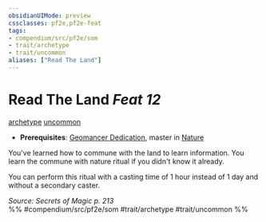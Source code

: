 ```yaml
---
obsidianUIMode: preview
cssclasses: pf2e,pf2e-feat
tags:
- compendium/src/pf2e/som
- trait/archetype
- trait/uncommon
aliases: ["Read The Land"]
---
```

# Read The Land  *Feat 12*  
[archetype](rules/traits/archetype.md "Archetype Feat Trait")  [uncommon](rules/traits/uncommon.md "Uncommon Rarity Trait")  

- **Prerequisites**: [Geomancer Dedication](compendium/feats/geomancer-dedication-som.md), master in [Nature](compendium/skills.md#Nature)

You've learned how to commune with the land to learn information. You learn the commune with nature ritual if you didn't know it already.

You can perform this ritual with a casting time of 1 hour instead of 1 day and without a secondary caster.

*Source: Secrets of Magic p. 213*  
%% #compendium/src/pf2e/som #trait/archetype #trait/uncommon %%